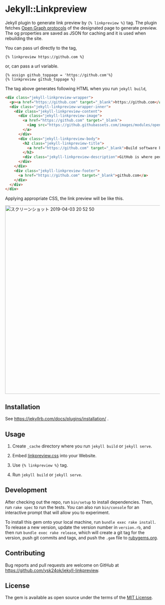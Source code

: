 # Jekyll::Linkpreview

Jekyll plugin to generate link preview by `{% linkpreview %}` tag. The plugin fetches [Open Graph protocols](http://ogp.me/) of the designated page to generate preview. The og properties are saved as JSON for caching and it is used when rebuilding the site.

You can pass url directly to the tag, 

```
{% linkpreview https://github.com %}
```

or, can pass a url variable.

```
{% assign github_toppage = 'https://github.com'%}
{% linkpreview github_toppage %}
```

The tag above generates following HTML when you run `jekyll build`,

```html
<div class="jekyll-linkpreview-wrapper">
  <p><a href="https://github.com" target="_blank">https://github.com</a></p>
  <div class="jekyll-linkpreview-wrapper-inner">
    <div class="jekyll-linkpreview-content">
      <div class="jekyll-linkpreview-image">
        <a href="https://github.com" target="_blank">
          <img src="https://github.githubassets.com/images/modules/open_graph/github-logo.png" />
        </a>
      </div>
      <div class="jekyll-linkpreview-body">
        <h2 class="jekyll-linkpreview-title">
          <a href="https://github.com" target="_blank">Build software better, together</a>
        </h2>
        <div class="jekyll-linkpreview-description">GitHub is where people build software. More than 31 million people use GitHub to discover, fork, and contribute to over 100 million projects.</div>
      </div>
    </div>
    <div class="jekyll-linkpreview-footer">
      <a href="https://github.com" target="_blank">github.com</a>
    </div>
  </div>
</div>
```

Applying appropriate CSS, the link preview will be like this.

<img width="613" alt="スクリーンショット 2019-04-03 20 52 50" src="https://user-images.githubusercontent.com/3449164/55479970-35baf100-565a-11e9-8c5d-709213917f74.png">

## Installation

See https://jekyllrb.com/docs/plugins/installation/ .

## Usage

1. Create `_cache` directory where you run `jekyll build` or `jekyll serve`.

1. Embed [linkpreview.css](assets/css/linkpreview.css) into your Website.

1. Use `{% linkpreview %}` tag.

1. Run `jekyll build` or `jekyll serve`.

## Development

After checking out the repo, run `bin/setup` to install dependencies. Then, run `rake spec` to run the tests. You can also run `bin/console` for an interactive prompt that will allow you to experiment.

To install this gem onto your local machine, run `bundle exec rake install`. To release a new version, update the version number in `version.rb`, and then run `bundle exec rake release`, which will create a git tag for the version, push git commits and tags, and push the `.gem` file to [rubygems.org](https://rubygems.org).

## Contributing

Bug reports and pull requests are welcome on GitHub at https://github.com/ysk24ok/jekyll-linkpreview.

## License

The gem is available as open source under the terms of the [MIT License](https://opensource.org/licenses/MIT).
